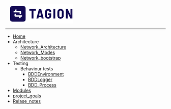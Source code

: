 <a style="margin: 0 0 0 15px" href="https://tagion.org">
	<img alt="Tagion org" src="https://github.com/tagion/resources/raw/master/branding/logomark.svg?sanitize=true" alt="tagion.org" height="60">
</a>

---

- [Home](README.md)
- Architecture
	- [Network_Architecture](documents/architecture/Network_Architecture.md)
	- [Network_Modes](documents/architecture/Network_Modes.md)
	- [Network_bootstrap](documents/architecture/Network_bootstrap.md)
- Testing
	- Behaviour tests
		- [BDDEnvironment](documents/behaviour/BDDEnvironment.md)
		- [BDDLogger](documents/behaviour/BDDLogger.md)
		- [BDD_Process](documents/behaviour/BDD_Process.md)
- [Modules](src/)
- [project_goals](documents/project_goals.md)
- [Relase_notes](documents/Relase_notes.md)
